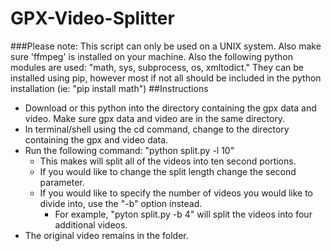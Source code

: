 # GPX-Video-Splitter
###Please note: This script can only be used on a UNIX system. Also make sure 'ffmpeg' is installed on your machine. Also the following python modules are used: "math, sys, subprocess, os, xmltodict."  They can be installed using pip, however most if not all should be included in the python installation (ie: "pip install math") 
##Instructions
* Download or this python  into the directory containing the gpx data and video. Make sure gpx data and video are in the same directory.
* In terminal/shell using the cd command, change to the directory containing the gpx and video data.
* Run the following command: "python split.py -l 10"
  * This makes will split all of the videos into ten second portions. 
  * If you would like to change the split length change the second parameter. 
  * If you would like to specify the number of videos you would like to divide into, use the "-b" option instead. 
    * For example, "pyton split.py -b 4" will split the videos into four additional videos.
* The original video remains in the folder. 
